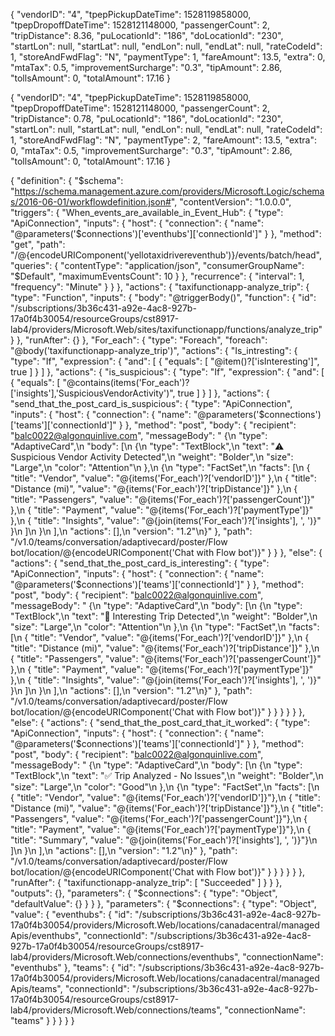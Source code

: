 {
    "vendorID": "4",
    "tpepPickupDateTime": 1528119858000,
    "tpepDropoffDateTime": 1528121148000,
    "passengerCount": 2,
    "tripDistance": 8.36,
    "puLocationId": "186",
    "doLocationId": "230",
    "startLon": null,
    "startLat": null,
    "endLon": null,
    "endLat": null,
    "rateCodeId": 1,
    "storeAndFwdFlag": "N",
    "paymentType": 1,
    "fareAmount": 13.5,
    "extra": 0,
    "mtaTax": 0.5,
    "improvementSurcharge": "0.3",
    "tipAmount": 2.86,
    "tollsAmount": 0,
    "totalAmount": 17.16
}

{
    "vendorID": "4",
    "tpepPickupDateTime": 1528119858000,
    "tpepDropoffDateTime": 1528121148000,
    "passengerCount": 2,
    "tripDistance": 0.78,
    "puLocationId": "186",
    "doLocationId": "230",
    "startLon": null,
    "startLat": null,
    "endLon": null,
    "endLat": null,
    "rateCodeId": 1,
    "storeAndFwdFlag": "N",
    "paymentType": 2,
    "fareAmount": 13.5,
    "extra": 0,
    "mtaTax": 0.5,
    "improvementSurcharge": "0.3",
    "tipAmount": 2.86,
    "tollsAmount": 0,
    "totalAmount": 17.16
}

{
    "definition": {
        "$schema": "https://schema.management.azure.com/providers/Microsoft.Logic/schemas/2016-06-01/workflowdefinition.json#",
        "contentVersion": "1.0.0.0",
        "triggers": {
            "When_events_are_available_in_Event_Hub": {
                "type": "ApiConnection",
                "inputs": {
                    "host": {
                        "connection": {
                            "name": "@parameters('$connections')['eventhubs']['connectionId']"
                        }
                    },
                    "method": "get",
                    "path": "/@{encodeURIComponent('yellotaxidrivereventhub')}/events/batch/head",
                    "queries": {
                        "contentType": "application/json",
                        "consumerGroupName": "$Default",
                        "maximumEventsCount": 10
                    }
                },
                "recurrence": {
                    "interval": 1,
                    "frequency": "Minute"
                }
            }
        },
        "actions": {
            "taxifunctionapp-analyze_trip": {
                "type": "Function",
                "inputs": {
                    "body": "@triggerBody()",
                    "function": {
                        "id": "/subscriptions/3b36c431-a92e-4ac8-927b-17a0f4b30054/resourceGroups/cst8917-lab4/providers/Microsoft.Web/sites/taxifunctionapp/functions/analyze_trip"
                    }
                },
                "runAfter": {}
            },
            "For_each": {
                "type": "Foreach",
                "foreach": "@body('taxifunctionapp-analyze_trip')",
                "actions": {
                    "Is_intresting": {
                        "type": "If",
                        "expression": {
                            "and": [
                                {
                                    "equals": [
                                        "@item()?['isInteresting']",
                                        true
                                    ]
                                }
                            ]
                        },
                        "actions": {
                            "is_suspicious": {
                                "type": "If",
                                "expression": {
                                    "and": [
                                        {
                                            "equals": [
                                                "@contains(items('For_each')?['insights'],'SuspiciousVendorActivity')",
                                                true
                                            ]
                                        }
                                    ]
                                },
                                "actions": {
                                    "send_that_the_post_card_is_suspicious": {
                                        "type": "ApiConnection",
                                        "inputs": {
                                            "host": {
                                                "connection": {
                                                    "name": "@parameters('$connections')['teams']['connectionId']"
                                                }
                                            },
                                            "method": "post",
                                            "body": {
                                                "recipient": "balc0022@algonquinlive.com",
                                                "messageBody": "  {\n  \"type\": \"AdaptiveCard\",\n  \"body\": [\n    {\n      \"type\": \"TextBlock\",\n      \"text\": \"⚠️ Suspicious Vendor Activity Detected\",\n      \"weight\": \"Bolder\",\n      \"size\": \"Large\",\n      \"color\": \"Attention\"\n    },\n    {\n      \"type\": \"FactSet\",\n      \"facts\": [\n        { \"title\": \"Vendor\", \"value\": \"@{items('For_each')?['vendorID']}\" },\n        { \"title\": \"Distance (mi)\", \"value\": \"@{items('For_each')?['tripDistance']}\" },\n        { \"title\": \"Passengers\", \"value\": \"@{items('For_each')?['passengerCount']}\" },\n        { \"title\": \"Payment\", \"value\": \"@{items('For_each')?['paymentType']}\" },\n        { \"title\": \"Insights\", \"value\": \"@{join(items('For_each')?['insights'], ', ')}\" }\n      ]\n    }\n  ],\n  \"actions\": [],\n  \"version\": \"1.2\"\n}"
                                            },
                                            "path": "/v1.0/teams/conversation/adaptivecard/poster/Flow bot/location/@{encodeURIComponent('Chat with Flow bot')}"
                                        }
                                    }
                                },
                                "else": {
                                    "actions": {
                                        "send_that_the_post_card_is_interesting": {
                                            "type": "ApiConnection",
                                            "inputs": {
                                                "host": {
                                                    "connection": {
                                                        "name": "@parameters('$connections')['teams']['connectionId']"
                                                    }
                                                },
                                                "method": "post",
                                                "body": {
                                                    "recipient": "balc0022@algonquinlive.com",
                                                    "messageBody": "  {\n  \"type\": \"AdaptiveCard\",\n  \"body\": [\n    {\n      \"type\": \"TextBlock\",\n      \"text\": \"🚨 Interesting Trip Detected\",\n      \"weight\": \"Bolder\",\n      \"size\": \"Large\",\n      \"color\": \"Attention\"\n    },\n    {\n      \"type\": \"FactSet\",\n      \"facts\": [\n        { \"title\": \"Vendor\", \"value\": \"@{items('For_each')?['vendorID']}\" },\n        { \"title\": \"Distance (mi)\", \"value\": \"@{items('For_each')?['tripDistance']}\" },\n        { \"title\": \"Passengers\", \"value\": \"@{items('For_each')?['passengerCount']}\" },\n        { \"title\": \"Payment\", \"value\": \"@{items('For_each')?['paymentType']}\" },\n        { \"title\": \"Insights\", \"value\": \"@{join(items('For_each')?['insights'], ', ')}\" }\n      ]\n    }\n  ],\n  \"actions\": [],\n  \"version\": \"1.2\"\n}"
                                                },
                                                "path": "/v1.0/teams/conversation/adaptivecard/poster/Flow bot/location/@{encodeURIComponent('Chat with Flow bot')}"
                                            }
                                        }
                                    }
                                }
                            }
                        },
                        "else": {
                            "actions": {
                                "send_that_the_post_card_that_it_worked": {
                                    "type": "ApiConnection",
                                    "inputs": {
                                        "host": {
                                            "connection": {
                                                "name": "@parameters('$connections')['teams']['connectionId']"
                                            }
                                        },
                                        "method": "post",
                                        "body": {
                                            "recipient": "balc0022@algonquinlive.com",
                                            "messageBody": "  {\n  \"type\": \"AdaptiveCard\",\n  \"body\": [\n    {\n      \"type\": \"TextBlock\",\n      \"text\": \"✅ Trip Analyzed - No Issues\",\n      \"weight\": \"Bolder\",\n      \"size\": \"Large\",\n      \"color\": \"Good\"\n    },\n    {\n      \"type\": \"FactSet\",\n      \"facts\": [\n        { \"title\": \"Vendor\", \"value\": \"@{items('For_each')?['vendorID']}\"},\n        { \"title\": \"Distance (mi)\", \"value\": \"@{items('For_each')?['tripDistance']}\"},\n        { \"title\": \"Passengers\", \"value\": \"@{items('For_each')?['passengerCount']}\"},\n        { \"title\": \"Payment\", \"value\": \"@{items('For_each')?['paymentType']}\"},\n        { \"title\": \"Summary\", \"value\": \"@{join(items('For_each')?['insights'], ', ')}\"}\n      ]\n    }\n  ],\n  \"actions\": [],\n  \"version\": \"1.2\"\n}"
                                        },
                                        "path": "/v1.0/teams/conversation/adaptivecard/poster/Flow bot/location/@{encodeURIComponent('Chat with Flow bot')}"
                                    }
                                }
                            }
                        }
                    }
                },
                "runAfter": {
                    "taxifunctionapp-analyze_trip": [
                        "Succeeded"
                    ]
                }
            }
        },
        "outputs": {},
        "parameters": {
            "$connections": {
                "type": "Object",
                "defaultValue": {}
            }
        }
    },
    "parameters": {
        "$connections": {
            "type": "Object",
            "value": {
                "eventhubs": {
                    "id": "/subscriptions/3b36c431-a92e-4ac8-927b-17a0f4b30054/providers/Microsoft.Web/locations/canadacentral/managedApis/eventhubs",
                    "connectionId": "/subscriptions/3b36c431-a92e-4ac8-927b-17a0f4b30054/resourceGroups/cst8917-lab4/providers/Microsoft.Web/connections/eventhubs",
                    "connectionName": "eventhubs"
                },
                "teams": {
                    "id": "/subscriptions/3b36c431-a92e-4ac8-927b-17a0f4b30054/providers/Microsoft.Web/locations/canadacentral/managedApis/teams",
                    "connectionId": "/subscriptions/3b36c431-a92e-4ac8-927b-17a0f4b30054/resourceGroups/cst8917-lab4/providers/Microsoft.Web/connections/teams",
                    "connectionName": "teams"
                }
            }
        }
    }
}